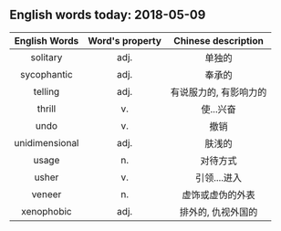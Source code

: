 ## English words today: 2018-05-09

| English Words | Word's property | Chinese description |
| :-----------: | :-------------: | :-----------------: |
| solitary | adj. | 单独的 |
| sycophantic | adj. | 奉承的 |
| telling | adj. | 有说服力的, 有影响力的 |
| thrill | v. | 使...兴奋 |
| undo | v. | 撤销 |
| unidimensional | adj. | 肤浅的 |
| usage | n. | 对待方式 |
| usher | v. | 引领....进入 |
| veneer | n. | 虚饰或虚伪的外表 |
| xenophobic | adj.  | 排外的, 仇视外国的 |
